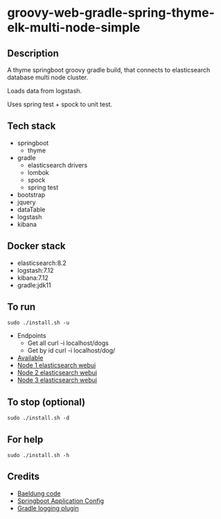 # groovy-web-gradle-spring-thyme-elk-multi-node-simple

## Description
A thyme springboot groovy gradle build,
that connects to elasticsearch database multi node cluster.

Loads data from logstash.

Uses spring test + spock to unit test.

## Tech stack
- springboot
  - thyme
- gradle
  - elasticsearch drivers
  - lombok
  - spock
  - spring test
- bootstrap
- jquery
- dataTable
- logstash
- kibana

## Docker stack
- elasticsearch:8.2
- logstash:7.12
- kibana:7.12
- gradle:jdk11

## To run
`sudo ./install.sh -u`
- Endpoints
  - Get all curl -i localhost/dogs
  - Get by id curl -i localhost/dog/<id>
- [Available](http://localhost)
- [Node 1 elasticsearch webui](http://localhost:9200)
- [Node 2 elasticsearch webui](http://localhost:9201)
- [Node 3 elasticsearch webui](http://localhost:9202)

## To stop (optional)
`sudo ./install.sh -d`

## For help
`sudo ./install.sh -h`

## Credits
- [Baeldung code](https://www.baeldung.com/spring-data-elasticsearch-tutorial)
- [Springboot Application Config](https://bettergroovycode.com/programming/elasticsearch-spring-boot)
- [Gradle logging plugin](https://github.com/radarsh/gradle-test-logger-plugin)
